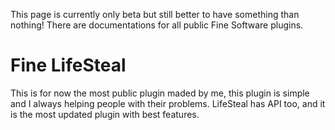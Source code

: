 This page is currently only beta but still better to have something than nothing!
There are documentations for all public Fine Software plugins.
#
# Fine LifeSteal
This is for now the most public plugin maded by me, this plugin is simple and I always helping people with their problems.
LifeSteal has API too, and it is the most updated plugin with best features.
